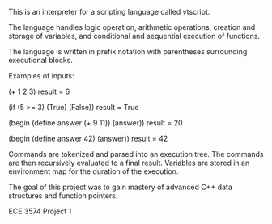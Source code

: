 This is an interpreter for a scripting language called vtscript.

The language handles logic operation, arithmetic operations, creation and storage of variables, and conditional and sequential execution of functions.

The language is written in prefix notation with parentheses surrounding executional blocks.

Examples of inputs:

(+ 1 2 3)
result = 6

(if (5 >= 3) (True) (False))
result = True

(begin (define answer (+ 9 11)) (answer))
result = 20

(begin (define answer 42)
(answer))
result = 42

Commands are tokenized and parsed into an execution tree. The commands are then recursively evaluated to a final result. 
Variables are stored in an environment map for the duration of the execution.

The goal of this project was to gain mastery of advanced C++ data structures and function pointers.

ECE 3574 Project 1
